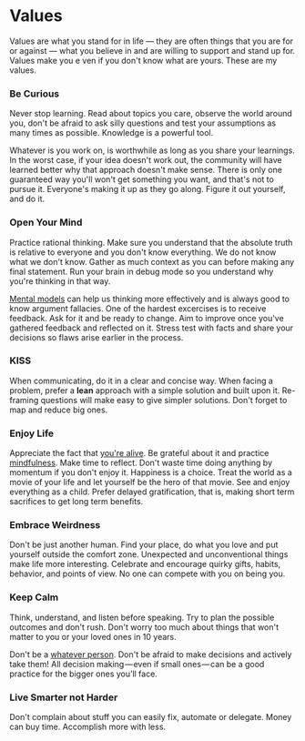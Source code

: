# Values

Values are what you stand for in life — they are often things that you are for or against — what you believe in and are willing to support and stand up for.
Values make you e ven if you don't know what are yours.
These are my values.

### Be Curious

Never stop learning.
Read about topics you care, observe the world around you, don't be afraid to ask silly questions and test your assumptions as many times as possible.
Knowledge is a powerful tool.

Whatever is you work on, is worthwhile as long as you share your learnings.
In the worst case, if your idea doesn't work out, the community will have learned better why that approach doesn't make sense.
There is only one guaranteed way you'll won't get something you want, and that's not to pursue it.
Everyone's making it up as they go along. Figure it out yourself, and do it.

### Open Your Mind

Practice rational thinking.
Make sure you understand that the absolute truth is relative to everyone and you don't know everything.
We do not know what we don't know.
Gather as much context as you can before making any final statement.
Run your brain in debug mode so you understand why you're thinking in that way.

[Mental models][mental-models] can help us thinking more effectively and is always good to know argument fallacies.
One of the hardest excercises is to receive feedback.
Ask for it and be ready to change.
Aim to improve once you've gathered feedback and reflected on it.
Stress test with facts and share your decisions so flaws arise earlier in the process.

### KISS

When communicating, do it in a clear and concise way.
When facing a problem, prefer a **lean** approach with a simple solution and built upon it.
Re-framing questions will make easy to give simpler solutions.
Don't forget to map and reduce big ones.

### Enjoy Life

Appreciate the fact that [you're alive][life].
Be grateful about it and practice [mindfulness][mindfulness].
Make time to reflect.
Don't waste time doing anything by momentum if you don't enjoy it.
Happiness is a choice.
Treat the world as a movie of your life and let yourself be the hero of that movie.
See and enjoy everything as a child.
Prefer delayed gratification, that is, making short term sacrifices to get long term benefits.

### Embrace Weirdness

Don't be just another human.
Find your place, do what you love and put yourself outside the comfort zone.
Unexpected and unconventional things make life more interesting.
Celebrate and encourage quirky gifts, habits, behavior, and points of view.
No one can compete with you on being you.

### Keep Calm

Think, understand, and listen before speaking.
Try to plan the possible outcomes and don't rush.
Don't worry too much about things that won't matter to you or your loved ones in 10 years.

Don't be a [whatever person][the-whatever-people].
Don't be afraid to make decisions and actively take them!
All decision making — even if small ones — can be a good practice for the bigger ones you’ll face.

### Live Smarter not Harder

Don't complain about stuff you can easily fix, automate or delegate.
Money can buy time.
Accomplish more with less.

[mental-models]: https://medium.com/@yegg/mental-models-i-find-repeatedly-useful-936f1cc405d#.qmy99z6ug
[life]: https://youtu.be/9D05ej8u-gU
[mindfulness]: https://youtu.be/hQo-CQzoW24
[the-whatever-people]: https://medium.com/@courtneyseiter/the-tribe-of-whatever-or-how-i-learned-to-make-a-decision-8ab0a76f1f0c#.vj7olnmm5
